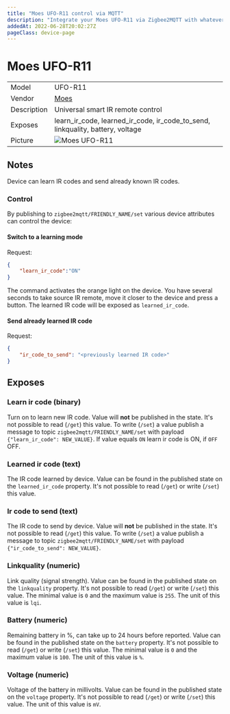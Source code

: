 ```yaml
---
title: "Moes UFO-R11 control via MQTT"
description: "Integrate your Moes UFO-R11 via Zigbee2MQTT with whatever smart home infrastructure you are using without the vendor's bridge or gateway."
addedAt: 2022-06-28T20:02:27Z
pageClass: device-page
---
```


<!-- !!!! -->
<!-- ATTENTION: This file is auto-generated through docgen! -->
<!-- You can only edit the "Notes"-Section between the two comment lines "Notes BEGIN" and "Notes END". -->
<!-- Do not use h1 or h2 heading within "## Notes"-Section. -->
<!-- !!!! -->

# Moes UFO-R11

|     |     |
|-----|-----|
| Model | UFO-R11  |
| Vendor  | [Moes](/supported-devices/#v=Moes)  |
| Description | Universal smart IR remote control |
| Exposes | learn_ir_code, learned_ir_code, ir_code_to_send, linkquality, battery, voltage |
| Picture | ![Moes UFO-R11](https://www.zigbee2mqtt.io/images/devices/UFO-R11.png) |


<!-- Notes BEGIN: You can edit here. Add "## Notes" headline if not already present. -->
## Notes


Device can learn IR codes and send already known IR codes.

### Control
By publishing to `zigbee2mqtt/FRIENDLY_NAME/set` various device attributes can control the device:

#### Switch to a learning mode

Request:
```json
{
    "learn_ir_code":"ON"
}
```

The command activates the orange light on the device. You have several seconds to take source IR remote, move it closer to the device and press a button. The learned IR code will be exposed as `learned_ir_code`.

#### Send already learned IR code

Request:
```json
{
    "ir_code_to_send": "<previously learned IR code>"
}
```
<!-- Notes END: Do not edit below this line -->




## Exposes

### Learn ir code (binary)
Turn on to learn new IR code.
Value will **not** be published in the state.
It's not possible to read (`/get`) this value.
To write (`/set`) a value publish a message to topic `zigbee2mqtt/FRIENDLY_NAME/set` with payload `{"learn_ir_code": NEW_VALUE}`.
If value equals `ON` learn ir code is ON, if `OFF` OFF.

### Learned ir code (text)
The IR code learned by device.
Value can be found in the published state on the `learned_ir_code` property.
It's not possible to read (`/get`) or write (`/set`) this value.

### Ir code to send (text)
The IR code to send by device.
Value will **not** be published in the state.
It's not possible to read (`/get`) this value.
To write (`/set`) a value publish a message to topic `zigbee2mqtt/FRIENDLY_NAME/set` with payload `{"ir_code_to_send": NEW_VALUE}`.

### Linkquality (numeric)
Link quality (signal strength).
Value can be found in the published state on the `linkquality` property.
It's not possible to read (`/get`) or write (`/set`) this value.
The minimal value is `0` and the maximum value is `255`.
The unit of this value is `lqi`.

### Battery (numeric)
Remaining battery in %, can take up to 24 hours before reported.
Value can be found in the published state on the `battery` property.
It's not possible to read (`/get`) or write (`/set`) this value.
The minimal value is `0` and the maximum value is `100`.
The unit of this value is `%`.

### Voltage (numeric)
Voltage of the battery in millivolts.
Value can be found in the published state on the `voltage` property.
It's not possible to read (`/get`) or write (`/set`) this value.
The unit of this value is `mV`.

